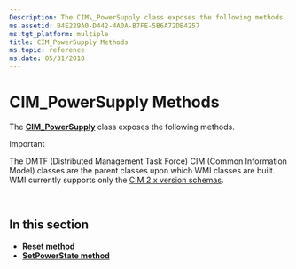 ```yaml
---
Description: The CIM\_PowerSupply class exposes the following methods.
ms.assetid: B4E229A0-D442-4A0A-B7FE-5B6A72DB4257
ms.tgt_platform: multiple
title: CIM_PowerSupply Methods
ms.topic: reference
ms.date: 05/31/2018
---
```


# CIM\_PowerSupply Methods

The [**CIM\_PowerSupply**](cim-powersupply.md) class exposes the following methods.

> [!IMPORTANT]
> The DMTF (Distributed Management Task Force) CIM (Common Information Model) classes are the parent classes upon which WMI classes are built. WMI currently supports only the [CIM 2.x version schemas](https://dmtf.org/standards/cim/schemas).

 

## In this section

-   [**Reset method**](reset-method-in-class-cim-powersupply.md)
-   [**SetPowerState method**](setpowerstate-method-in-class-cim-powersupply.md)

 

 



